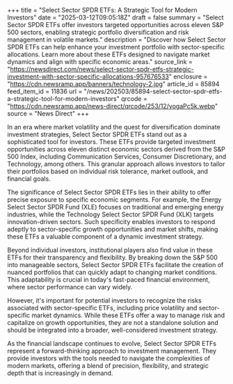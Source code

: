 +++
title = "Select Sector SPDR ETFs: A Strategic Tool for Modern Investors"
date = "2025-03-12T09:05:18Z"
draft = false
summary = "Select Sector SPDR ETFs offer investors targeted opportunities across eleven S&P 500 sectors, enabling strategic portfolio diversification and risk management in volatile markets."
description = "Discover how Select Sector SPDR ETFs can help enhance your investment portfolio with sector-specific allocations. Learn more about these ETFs designed to navigate market dynamics and align with specific economic areas."
source_link = "https://newsdirect.com/news/select-sector-spdr-etfs-strategic-investment-with-sector-specific-allocations-957676533"
enclosure = "https://cdn.newsramp.app/banners/technology-2.jpg"
article_id = 85894
feed_item_id = 11836
url = "/news/202503/85894-select-sector-spdr-etfs-a-strategic-tool-for-modern-investors"
qrcode = "https://cdn.newsramp.app/news-direct/qrcode/253/12/yogaPc5k.webp"
source = "News Direct"
+++

<p>In an era where market volatility and the quest for diversification dominate investment strategies, Select Sector SPDR ETFs stand out as a sophisticated tool for investors. These ETFs provide targeted investment opportunities across eleven distinct economic sectors derived from the S&P 500 Index, including Communication Services, Consumer Discretionary, and Technology, among others. This granular approach allows investors to tailor their portfolios based on individual risk tolerance, market outlook, and financial goals.</p><p>The significance of Select Sector SPDR ETFs lies in their ability to offer precise exposure to specific economic segments. For example, the Energy Select Sector SPDR Fund (XLE) focuses on traditional and emerging energy industries, while the Technology Select Sector SPDR Fund (XLK) targets innovation-driven sectors. Such specificity enables investors to respond adeptly to sector-specific growth opportunities and market shifts, making these ETFs a valuable component of a dynamic investment strategy.</p><p>Beyond individual investors, institutional players also find value in these ETFs for their transparency and flexibility. By breaking down the S&P 500 into manageable sectors, Select Sector SPDR ETFs facilitate the creation of nuanced portfolios that can quickly adapt to changing market conditions. This adaptability is crucial in today's fast-paced financial environment, where sector performance can vary widely.</p><p>However, it's important for potential investors to recognize the risks associated with sector-specific ETFs, including price volatility and sector-specific market dynamics. While these ETFs offer a way to manage risk and capitalize on growth opportunities, they are not a standalone solution and should be integrated into a broader, well-considered investment strategy.</p><p>As the financial landscape continues to evolve, Select Sector SPDR ETFs represent a forward-thinking approach to investment management. They provide investors with the tools needed to navigate the complexities of modern markets, offering a blend of precision, flexibility, and strategic depth that is increasingly in demand.</p>